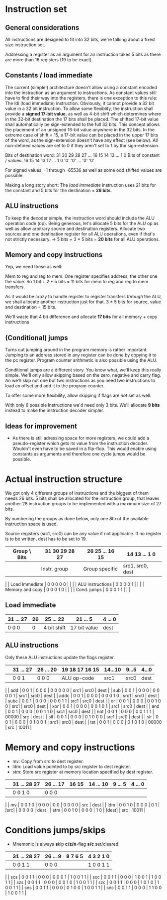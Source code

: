 # Instruction set

## General considerations

All instructions are designed to fit into 32 bits, we're talking about a
fixed size instruction set.

Addressing a register as an argument for an instruction takes 5 bits as
there are more than 16 registers (19 to be exact).

## Constants / load immediate

The current (simple!) architecture doesn't allow using a constant encoded
into the instruction as an argument to instructions. As constant values
still have to find their way into the registers, there is one exception
to this rule: The ldi (load immediate) instruction. Obviously, it cannot
provide a 32 bit value in a 32 bit instruction. To allow some flexiblity,
the instruction shall provide a **signed 17-bit value**, as well as 4-bit
shift which determines where in the 32-bit destination the 17 bits shall
be placed. The shifted 17-bit value shall automatically be sign-extended
to the full 32 bits. This concept allows the placement of an unsigned
16-bit value anywhere in the 32 bits. In the extreme case of shift = 15,
a 17-bit value can be placed in the upper 17 bits of the word, as the
sign-extension doesn't have any effect (see below). All non-defined
values are set to 0 if they aren't set to 1 by the sign-extension.

Bits of destination word:  31 30 29 28 27 ... 16 15  14  13 ...  1   0
Bits of constant / values: 16 15 14 13 12 ...  1  0 '0' '0' ... '0' '0'

For signed values, -1 through -65536 as well as some odd shifted values
are possible.

Making a long story short: The *laod immediate* instruction uses 21 bits
for the constant and 5 bits for the destination = **26 bits**.

## ALU instructions

To keep the decoder simple, the instruction word should include the ALU
operation code (op). Being generous, let's allocate 5 bits for the ALU op
as well as allow arbitrary source and destination registers. Allocate
two sources and one destination register for all ALU operations, even
if that's not strictly necessary. -> 5 bits + 3 * 5 bits = **20 bits**
for all ALU operations.

## Memory and copy instructions

Yep, we need these as well:

Mem to reg and reg to mem: One register specifies address, the other one
the value. So 1 bit + 2 * 5 bits = 11 bits for mem to reg and reg to mem
transfers.

As it would be crazy to handle register to register transfers *through*
the ALU, we shall allocate another instruction just for that.
3 * 5 bits for source, value and destination = 15 bits.

We'll waste that 4 bit difference and allocate **17 bits** for all
memory + copy instructions

## (Conditional) jumps

Turns out jumping around in the program memory is rather important. Jumping
to an address stored in any register can be done by copying it to the pc
register. Program counter arithmetic is also possible using the ALU.

Conditional jumps are a different story. You know what, we'll keep this
really simple. We'll only allow skipping based on the zero, negative and
carry flag. An we'll skip not one but two instructions as you need two
instructions to load an offset and add it to the program counter.

To offer some more flexibility, allow skipping if flags are *not* set
as well.

With only 6 possible instructions we'd need only 3 bits. We'll allocate
**9 bits** instead to make the instruction decoder simpler.

## Ideas for improvement

* As there is still adressing space for more registers, we could add a
  pseudo-register which gets its value from the instruction decoder.
  Wouldn't even have to be saved in a flip-flop. This would enable
  using constants as arguments and therefore one cycle jumps would be
  possible.

# Actual instruction structure

We got only 4 different groups of instructions and the biggest of them
needs 26 bits. 5 bits shall be allocated for the instruction group,
that leaves another 28 instruction groups to be implemented with a
maximum size of 27 bits.

By numbering the groups as done below, only one 8th of the available
instruction space is used.

Source registers (src1, src0) can be any value if not applicable. If no
register is to be written, dest has to be set to 19.

| Group \ Bits     | 31 30 29 28 27 | 26 25 ... 16 15 | 14 13  ...  1  0 |
|------------------|----------------|-----------------|------------------|
|                  | Instr. group   | Group specific  | src1, src0, dest |
|
| Load Immediate   |  0  0  0  0  0 |                 |                  |
| ALU instructions |  0  0  0  0  1 |                 |                  |
| Memory and copy  |  0  0  0  1  0 |                 |                  |
| Cond. jumps      |  0  0  0  1  1 |                 |                  |

## Load immediate

| 31 ... 27 | 26 | 25  ...  22 | 21   ...   5 | 4 ... 0 |
|-----------|----|-------------|--------------|---------|
|  0  0   0 |  0 | 4 bit shift | 17 bit value | dest    |

## ALU instructions

Only these ALU instructions update the flags register.

|      | 31 ... 27 | 26 ... 20 | 19 18 17 16 15 | 14...10| 9...5 | 4...0 |
|------|-----------|-----------|----------------|--------|-------|-------|
|      |  0  0   1 |  0  0   0 | ALU op-code    |  src1  |  src0 | dest  |
|
| add  |  0  0   1 |  0  0   0 |  0  0  0  0  0 |  src1  |  src0 | dest  |
| sub  |  0  0   1 |  0  0   0 |  0  0  0  0  1 |  src1  |  src0 | dest  |
| addc |  0  0   1 |  0  0   0 |  0  0  0  1  0 |  src1  |  src0 | dest  |
| subc |  0  0   1 |  0  0   0 |  0  0  0  1  1 |  src1  |  src0 | dest  |
| or   |  0  0   1 |  0  0   0 |  0  0  1  0  0 |  src1  |  src0 | dest  |
| xor  |  0  0   1 |  0  0   0 |  0  0  1  0  1 |  src1  |  src0 | dest  |
| and  |  0  0   1 |  0  0   0 |  0  0  1  1  0 |  src1  |  src0 | dest  |
| not  |  0  0   1 |  0  0   0 |  0  0  1  1  1 | 00000  |  src  | dest  |
| sll  |  0  0   1 |  0  0   0 |  0  1  0  0  0 |  src1  |  src0 | dest  |
| slr  |  0  0   1 |  0  0   0 |  0  1  0  0  1 |  src1  |  src0 | dest  |
| tst  |  0  0   1 |  0  0   0 |  0  1  0  1  0 | 00000  |  src  | 10011 |

# Memory and copy instructions

* mv: Copy from src to dest register.
* ldm: Load value pointed to by src register to dest register.
* stm: Store src register at memory location specified by dest register.

|     | 31 ... 28 27 | 26 ... 17 | 16 15 | 14 ... 10 | 9 ... 5 | 4 ... 0|
|-----|--------------|-----------|-------|-----------|---------|--------|
|     |  0  0   1  0 |  0  0   0 |       |           |         |        |
|
| mv  |  0  0   1  0 |  0  0   0 |  0  0 |  0 0 0 0  |   src   |  dest  |
| ldm |  0  0   1  0 |  0  0   0 |  0  1 |   [src]   | 0 0 0 0 |  dest  |
| stm |  0  0   1  0 |  0  0   0 |  1  0 |  [dest]   |   src   |  10011 |


# Conditions jumps/skips

* Mnemonic is always **s**kip **c/z/n**-flag **s/c** set/cleared

|     | 31 ... 28 27 | 26 ... 9 | 8 7 6 5 | 4 3 2 1 0 |
|-----|--------------|----------|---------|-----------|
|     |  0  0   1  1 |  0  0  0 |         | 1 0 0 1 1 |
|
| scs |  0  0   1  1 |  0  0  0 | 0 0 0 1 | 1 0 0 1 1 |
| scc |  0  0   1  1 |  0  0  0 | 1 0 0 1 | 1 0 0 1 1 |
| szs |  0  0   1  1 |  0  0  0 | 0 0 1 0 | 1 0 0 1 1 |
| szc |  0  0   1  1 |  0  0  0 | 1 0 1 0 | 1 0 0 1 1 |
| sns |  0  0   1  1 |  0  0  0 | 0 1 0 0 | 1 0 0 1 1 |
| snc |  0  0   1  1 |  0  0  0 | 1 1 0 0 | 1 0 0 1 1 |

